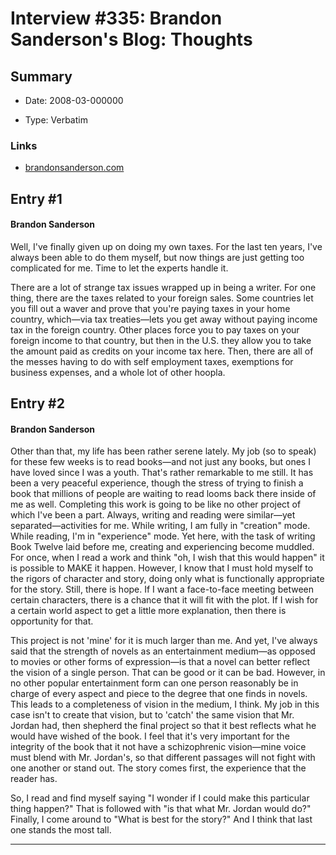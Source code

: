 # Interview #335: Brandon Sanderson's Blog: Thoughts

## Summary

- Date: 2008-03-000000

- Type: Verbatim

### Links

- [brandonsanderson.com](http://www.brandonsanderson.com/blog/614/Thoughts)


## Entry #1

#### Brandon Sanderson

Well, I've finally given up on doing my own taxes. For the last ten years, I've always been able to do them myself, but now things are just getting too complicated for me. Time to let the experts handle it.

There are a lot of strange tax issues wrapped up in being a writer. For one thing, there are the taxes related to your foreign sales. Some countries let you fill out a waver and prove that you're paying taxes in your home country, which—via tax treaties—lets you get away without paying income tax in the foreign country. Other places force you to pay taxes on your foreign income to that country, but then in the U.S. they allow you to take the amount paid as credits on your income tax here. Then, there are all of the messes having to do with self employment taxes, exemptions for business expenses, and a whole lot of other hoopla.

## Entry #2

#### Brandon Sanderson

Other than that, my life has been rather serene lately. My job (so to speak) for these few weeks is to read books—and not just any books, but ones I have loved since I was a youth. That's rather remarkable to me still. It has been a very peaceful experience, though the stress of trying to finish a book that millions of people are waiting to read looms back there inside of me as well. Completing this work is going to be like no other project of which I've been a part. Always, writing and reading were similar—yet separated—activities for me. While writing, I am fully in "creation" mode. While reading, I'm in "experience" mode. Yet here, with the task of writing Book Twelve laid before me, creating and experiencing become muddled. For once, when I read a work and think "oh, I wish that this would happen" it is possible to MAKE it happen. However, I know that I must hold myself to the rigors of character and story, doing only what is functionally appropriate for the story. Still, there is hope. If I want a face-to-face meeting between certain characters, there is a chance that it will fit with the plot. If I wish for a certain world aspect to get a little more explanation, then there is opportunity for that.

This project is not 'mine' for it is much larger than me. And yet, I've always said that the strength of novels as an entertainment medium—as opposed to movies or other forms of expression—is that a novel can better reflect the vision of a single person. That can be good or it can be bad. However, in no other popular entertainment form can one person reasonably be in charge of every aspect and piece to the degree that one finds in novels. This leads to a completeness of vision in the medium, I think. My job in this case isn't to create that vision, but to 'catch' the same vision that Mr. Jordan had, then shepherd the final project so that it best reflects what he would have wished of the book. I feel that it's very important for the integrity of the book that it not have a schizophrenic vision—mine voice must blend with Mr. Jordan's, so that different passages will not fight with one another or stand out. The story comes first, the experience that the reader has.

So, I read and find myself saying "I wonder if I could make this particular thing happen?" That is followed with "is that what Mr. Jordan would do?" Finally, I come around to "What is best for the story?" And I think that last one stands the most tall.


---

